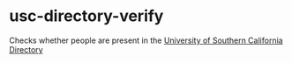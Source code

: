 # usc-directory-verify

Checks whether people are present in the [University of Southern California Directory](uscdirectory.usc.edu)
